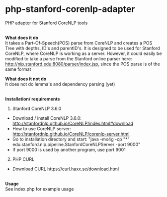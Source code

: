 # php-stanford-corenlp-adapter
PHP adapter for Stanford CoreNLP tools<br /><br />

<b>What does it do</b><br />
It takes a Part-Of-Speech(POS) parse from CoreNLP and creates a POS Tree with depths, ID's and parentID's. It is designed to be used for Stanford CoreNLP, where CoreNLP is working as a server. However, it could easily be modified to take a parse from the Stanford online parser here: http://nlp.stanford.edu:8080/parser/index.jsp, since the POS parse is of the same format

<b>What does it not do</b><br />
It does not do lemma's and dependency parsing (yet)<br /><br />

<b>Installation/ requirements</b><br />
1) Stanford CoreNLP 3.6.0<br />
- Download / install CoreNLP 3.6.0: http://stanfordnlp.github.io/CoreNLP/index.html#download<br />
- How to use CoreNLP server: http://stanfordnlp.github.io/CoreNLP/corenlp-server.html <br />
- Go to installation directory and start: "java -mx4g -cp "*" edu.stanford.nlp.pipeline.StanfordCoreNLPServer -port 9000" <br />
- If port 9000 is used by another program, use port 9001 <br />

2) PHP CURL<br />
- Download CURL https://curl.haxx.se/download.html<br /><br />

<b>Usage</b><br />
See index.php for example usage




